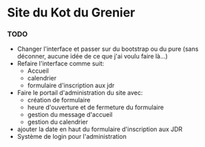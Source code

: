 # Site du Kot du Grenier

### TODO
- Changer l'interface et passer sur du bootstrap ou du pure (sans déconner, aucune idée de ce que j'ai voulu faire là...)
- Refaire l'interface comme suit:
    - Accueil
    - calendrier 
    - formulaire d'inscription aux jdr
- Faire le portail d'administration du site avec:
    - création de formulaire
    - heure d'ouverture et de fermeture du formulaire
    - gestion du message d'accueil
    - gestion du calendrier
- ajouter la date en haut du formulaire d'inscription aux JDR
- Système de login pour l'administration
